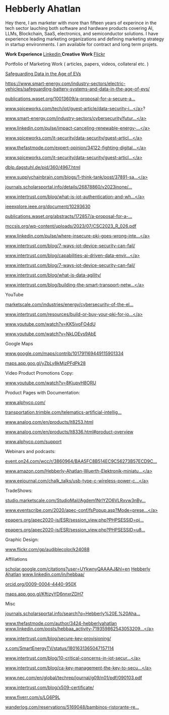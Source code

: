 # Hebberly Ahatlan
Hey there, I am marketer with more than fifteen years of experince in the tech sector lauching both software and hardware products covering AI, LLMs, Blockchain, SaaS, electronics, and semiconductor solutions. I have experience leading marketing organizations and defining marketing strategy in startup environments. I am available for contract and long term projets.

<b> Work Experience </b>  <a href="https://www.linkedin.com/in/hebbaa/"> Linkedin  </a> 
<b> Creative Work </b>    <a href="https://www.flickr.com/photos/audiblecolor/"> Flickr </a>

Portfolio of Marketing Work ( articles, papers, videos, collateral etc. ) 

<a href="https://www.smart-energy.com/industry-sectors/electric-vehicles/safeguarding-battery-systems-and-data-in-the-age-of-evs/"> Safeguarding Data in the Age of EVs</a>

https://www.smart-energy.com/industry-sectors/electric-vehicles/safeguarding-battery-systems-and-data-in-the-age-of-evs/

<a href="https://publications.waset.org/10013609/a-proposal-for-a-secure-and-interoperable-data-framework-for-energy-digitalization" rel="noreferrer nofollow">publications.waset.org/10013609/a-proposal-for-a-secure-a...</a>

<a href="https://www.spiceworks.com/tech/iot/guest-article/data-security-in-connected-vehicles/" rel="noreferrer nofollow">www.spiceworks.com/tech/iot/guest-article/data-security-i...</a>?

<a href="https://www.smart-energy.com/industry-sectors/cybersecurity/future-priorities-for-ai-in-an-evolving-digital-energy-cyber-security-regulatory-framework/" rel="noreferrer nofollow">www.smart-energy.com/industry-sectors/cybersecurity/futur...</a>

<a href="https://www.linkedin.com/pulse/impact-canceling-renewable-energy-projects-ai-hebberly-ahatlan-79nbc/" rel="noreferrer nofollow">www.linkedin.com/pulse/impact-canceling-renewable-energy-...</a>

<a href="https://www.spiceworks.com/it-security/data-security/guest-article/the-role-of-data-governance-in-driving-cx-innovation-maritime-ops/" rel="noreferrer nofollow">www.spiceworks.com/it-security/data-security/guest-articl...</a>

<a href="https://www.thefastmode.com/expert-opinion/34122-fighting-digital-pirates-on-the-informational-high-seas" rel="noreferrer nofollow">www.thefastmode.com/expert-opinion/34122-fighting-digital...</a>

<a href="https://www.spiceworks.com/it-security/data-security/guest-article/data-privacy-nightmares-in-smart-cars-understanding-the-risks/" rel="noreferrer nofollow">www.spiceworks.com/it-security/data-security/guest-articl...</a>

<a href="https://dblp.dagstuhl.de/pid/360/4967.html" rel="noreferrer nofollow">dblp.dagstuhl.de/pid/360/4967.html</a>

<a href="https://www.supplychainbrain.com/blogs/1-think-tank/post/37891-safeguarding-against-cyberattacks-with-zero-trust-architecture" rel="noreferrer nofollow">www.supplychainbrain.com/blogs/1-think-tank/post/37891-sa...</a>

<a href="https://journals.scholarsportal.info/details/26878860/v2023inone/1_astmfeaiwsds.xml" rel="noreferrer nofollow">journals.scholarsportal.info/details/26878860/v2023inone/...</a>

<a href="https://www.intertrust.com/blog/what-is-iot-authentication-and-why-does-it-matter/" rel="noreferrer nofollow">www.intertrust.com/blog/what-is-iot-authentication-and-wh...</a>

<a href="https://ieeexplore.ieee.org/document/10293630" rel="noreferrer nofollow">ieeexplore.ieee.org/document/10293630</a>

<a href="https://publications.waset.org/abstracts/172857/a-proposal-for-a-secure-and-interoperable-data-framework-for-energy-digitalization" rel="noreferrer nofollow">publications.waset.org/abstracts/172857/a-proposal-for-a-...</a>

<a href="https://mccsis.org/wp-content/uploads/2023/07/CSC2023_R_026.pdf" rel="noreferrer nofollow">mccsis.org/wp-content/uploads/2023/07/CSC2023_R_026.pdf</a>

<a href="https://www.linkedin.com/pulse/where-insecure-pki-goes-wrong-intertrust" rel="noreferrer nofollow">www.linkedin.com/pulse/where-insecure-pki-goes-wrong-inte...</a>

<a href="https://www.intertrust.com/blog/7-ways-iot-device-security-can-fail/" rel="noreferrer nofollow">www.intertrust.com/blog/7-ways-iot-device-security-can-fail/</a>

<a href="https://www.intertrust.com/blog/capabilities-ai-driven-data-environment" rel="noreferrer nofollow">www.intertrust.com/blog/capabilities-ai-driven-data-envir...</a>

<a href="https://www.intertrust.com/blog/7-ways-iot-device-security-can-fail/" rel="noreferrer nofollow">www.intertrust.com/blog/7-ways-iot-device-security-can-fail/</a>

<a href="https://www.intertrust.com/blog/what-is-data-agility/" rel="noreferrer nofollow">www.intertrust.com/blog/what-is-data-agility/</a>

<a href="https://www.intertrust.com/blog/building-the-smart-transport-networks-of-the-future/" rel="noreferrer nofollow">www.intertrust.com/blog/building-the-smart-transport-netw...</a>

YouTube

<a href="https://marketscale.com/industries/energy/cybersecurity-of-the-electric-grid/" rel="noreferrer nofollow">marketscale.com/industries/energy/cybersecurity-of-the-el...</a>

<a href="https://www.intertrust.com/resources/build-or-buy-your-pki-for-iot/thank-you-26724/" rel="noreferrer nofollow">www.intertrust.com/resources/build-or-buy-your-pki-for-io...</a>

<a href="https://www.youtube.com/watch?v=KK5ivoFO4dU" rel="noreferrer nofollow">www.youtube.com/watch?v=KK5ivoFO4dU</a>

<a href="https://www.youtube.com/watch?v=NkLOEvs9AbE" rel="noreferrer nofollow">www.youtube.com/watch?v=NkLOEvs9AbE</a>

Google Maps

<a href="https://www.google.com/maps/contrib/101791169449115901334" rel="noreferrer nofollow">www.google.com/maps/contrib/101791169449115901334</a>

<a href="https://maps.app.goo.gl/yZbLy8kMjzPFdPk28" rel="noreferrer nofollow">maps.app.goo.gl/yZbLy8kMjzPFdPk28</a>

Video Product Promotions Copy:

<a href="https://www.youtube.com/watch?v=8KjupvH8ORU" rel="noreferrer nofollow">www.youtube.com/watch?v=8KjupvH8ORU</a>

Product Pages with Documentation:

<a href="https://www.alphyco.com/" rel="noreferrer nofollow">www.alphyco.com/</a>

<a href="https://transportation.trimble.com/telematics-artificial-intelligence" rel="noreferrer nofollow">transportation.trimble.com/telematics-artificial-intellig...</a>

<a href="https://www.analog.com/en/products/lt8253.html" rel="noreferrer nofollow">www.analog.com/en/products/lt8253.html</a>

<a href="https://www.analog.com/en/products/lt8336.html#product-overview" rel="noreferrer nofollow">www.analog.com/en/products/lt8336.html#product-overview</a>

<a href="https://www.alphyco.com/support" rel="noreferrer nofollow">www.alphyco.com/support</a>


Webinars and podcasts:

<a href="https://event.on24.com/wcc/r/3860964/BAA5FC8B514EC9C56273B57ECD9C4F71" rel="noreferrer nofollow">event.on24.com/wcc/r/3860964/BAA5FC8B514EC9C56273B57ECD9C...</a>

<a href="https://www.amazon.com/Hebberly-Ahatlan-Wuerth-Elektronik-miniaturization/dp/B08TH3NYR2" rel="noreferrer nofollow">www.amazon.com/Hebberly-Ahatlan-Wuerth-Elektronik-miniatu...</a>

<a href="https://www.eejournal.com/chalk_talks/usb-type-c-wireless-power-charging-wurth-electronik-and-mouser-electronics/" rel="noreferrer nofollow">www.eejournal.com/chalk_talks/usb-type-c-wireless-power-c...</a>


TradeShows:

<a href="https://studio.marketscale.com/StudioMail/Agdem1NrlYZO6VLRxvw3nBywEl9M05EaDokGJ89b4pyKXWP7" rel="noreferrer nofollow">studio.marketscale.com/StudioMail/Agdem1NrlYZO6VLRxvw3nBy...</a>

<a href="https://www.eventscribe.com/2020/apec-conf/fsPopup.asp?Mode=presenterInfo&PresenterID=826177" rel="noreferrer nofollow">www.eventscribe.com/2020/apec-conf/fsPopup.asp?Mode=prese...</a>

<a href="https://epapers.org/apec2020-is/ESR/session_view.php?PHPSESSID=pj745chs3bbhe4299k51t0ahd5&session_id=14" rel="noreferrer nofollow">epapers.org/apec2020-is/ESR/session_view.php?PHPSESSID=pj...</a>

<a href="https://epapers.org/apec2020-is/ESR/session_view.php?PHPSESSID=u8b7mbt2hkgidguvhl6rouuvg6&session_id=12" rel="noreferrer nofollow">epapers.org/apec2020-is/ESR/session_view.php?PHPSESSID=u8...</a>

Graphic Design:

<a href="http://www.flickr.com/gp/audiblecolor/k24088">www.flickr.com/gp/audiblecolor/k24088</a>

Affiliations

<a href="https://scholar.google.com/citations?user=UYkwnyQAAAAJ&hl=en" rel="noreferrer nofollow">scholar.google.com/citations?user=UYkwnyQAAAAJ&hl=en</a>
<a href="https://www.linkedin.com/in/hebbaa?trk=profile-badge" rel="noreferrer nofollow">Hebberly Ahatlan</a>
<a href="https://www.linkedin.com/in/hebbaa/" rel="noreferrer nofollow">www.linkedin.com/in/hebbaa/</a>

<a href="https://orcid.org/0009-0004-4440-950X" rel="noreferrer nofollow">orcid.org/0009-0004-4440-950X</a>

<a href="https://maps.app.goo.gl/KftizyYD6nnxrZDH7" rel="noreferrer nofollow">maps.app.goo.gl/KftizyYD6nnxrZDH7</a>

Misc

<a href="https://journals.scholarsportal.info/search?q=Hebberly E. Ahatlan&search_in=AUTHOR&sub=" rel="noreferrer nofollow">journals.scholarsportal.info/search?q=Hebberly%20E.%20Aha...</a>

<a href="https://www.thefastmode.com/author/3424-hebberlyahatlan" rel="noreferrer nofollow">www.thefastmode.com/author/3424-hebberlyahatlan</a>
<a href="https://www.linkedin.com/posts/hebbaa_activity-7193598625430532098-vEoR/" rel="noreferrer nofollow">www.linkedin.com/posts/hebbaa_activity-719359862543053209...</a>

<a href="https://www.intertrust.com/blog/secure-key-provisioning/" rel="noreferrer nofollow">www.intertrust.com/blog/secure-key-provisioning/</a>

<a href="https://x.com/SmartEnergyTV/status/1801631365047157114" rel="noreferrer nofollow">x.com/SmartEnergyTV/status/1801631365047157114</a>

<a href="https://www.intertrust.com/blog/10-critical-concerns-in-iot-security/" rel="noreferrer nofollow">www.intertrust.com/blog/10-critical-concerns-in-iot-secur...</a>

<a href="https://www.intertrust.com/blog/ca-key-management-the-key-to-secure-iot-networks/" rel="noreferrer nofollow">www.intertrust.com/blog/ca-key-management-the-key-to-secu...</a>

<a href="https://www.nec.com/en/global/techrep/journal/g09/n01/pdf/090103.pdf" rel="noreferrer nofollow">www.nec.com/en/global/techrep/journal/g09/n01/pdf/090103.pdf</a>

<a href="https://www.intertrust.com/blog/x509-certificate/" rel="noreferrer nofollow">www.intertrust.com/blog/x509-certificate/</a>

<a href="https://www.fiverr.com/s/LG6P9L" rel="noreferrer nofollow">www.fiverr.com/s/LG6P9L</a>

<a href="https://wanderlog.com/reservations/5169048/bambinos-ristorante-reservations" rel="noreferrer nofollow">wanderlog.com/reservations/5169048/bambinos-ristorante-re...</a>
